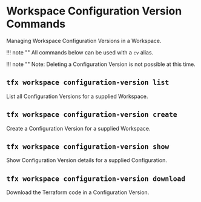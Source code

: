 # Workspace Configuration Version Commands

Managing Workspace Configuration Versions in a Workspace.

!!! note ""
    All commands below can be used with a `cv` alias.

!!! note ""
    Note: Deleting a Configuration Version is not possible at this time.

## `tfx workspace configuration-version list`

List all Configuration Versions for a supplied Workspace.

## `tfx workspace configuration-version create`

Create a Configuration Version for a supplied Workspace.

## `tfx workspace configuration-version show`

Show Configuration Version details for a supplied Configuration.

## `tfx workspace configuration-version download`

Download the Terraform code in a Configuration Version.
